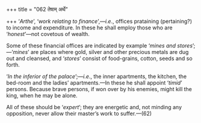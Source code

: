 +++
title = "062 तेषाम् अर्थे"

+++
‘*Arthe*’, ‘*work relating to finance*’,—*i.e*., offices prataining
(pertaining?) to income and expenditure. In these he shall employ those
who are ‘*honest*’—not covetous of wealth.

Some of these financial offices are indicated by example ‘*mines and
stores*’;—‘*mines*’ are places where gold, silver and other precious
metals are dug out and cleansed, and ‘*stores*’ consist of food-grains,
cotton, seeds and so forth.

‘*In the inferior of the palace*’;—*i.e*., the inner apartments, the
kitchen, the bed-room and the ladies’ apartments.—In these he shall
appoint ‘*timid*’ persons. Because brave persons, if won over by his
enemies, might kill the king, when he may be alone.

All of these should be ‘*expert*’; they are energetic and, not minding
any opposition, never allow their master’s work to suffer.—(62)


